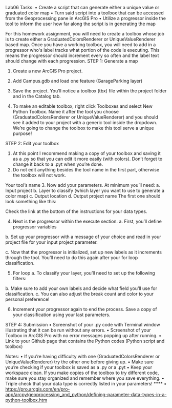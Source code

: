 Lab06 Tasks: 
• Create a script that can generate either a unique value or graduated color map 
• Turn said script into a toolbox that can be accessed from the Geoprocessing pane in ArcGIS Pro 
• Utilize a progressor inside the tool to inform the user how far along the script is in generating the map 

For this homework assignment, you will need to create a toolbox whose job is to create either a GraduatedColorsRenderer or UniqueValueRenderer based map. Once you have a working toolbox, you will need to add in a progressor who's label tracks what portion of the code is executing. This means the progressor should increment every so often and the label text should change with each progression. 
STEP 1: Generate a map 
1. Create a new ArcGIS Pro project. 
2. Add Campus.gdb and load one feature (GarageParking layer) 
3. Save the project. You’ll notice a toolbox (tbx) file within the project folder and in the Catalog tab. 
 
4. To make an editable toolbox, right click Toolboxes and select New Python Toolbox. Name it after the tool you choose (GraduatedColorsRenderer or UniqueValueRenderer) and you should see it added to your project with a generic tool inside the dropdown. We’re going to change the toolbox to make this tool serve a unique purpose! 
  

STEP 2: Edit your toolbox 
1. At this point I recommend making a copy of your toolbox and saving it as a .py so that you can edit it more easily (with colors). Don’t forget to change it back to a .pyt when you’re done. 
2. Do not edit anything besides the tool name in the first part, otherwise the toolbox will not work. 
 




Your tool’s name
3. Now add your parameters. At minimum you’ll need: a. Input project 
b. Layer to classify (which layer you want to use to generate a color map) 
c. Output location 
d. Output project name 
The first one should look something like this: 
 
Check the link at the bottom of the instructions for your data types. 

4. Next is the progressor within the execute section. a. First, you’ll define progressor variables 
 
b. Set up your progressor with a message of your choice and read in your project file for your input project parameter. 
 
c. Now that the progressor is initialized, set up new labels as it increments through the tool. You’ll need to do this again after your for loop classification. 
 

5. For loop 
a. To classify your layer, you’ll need to set up the following filters: 
 
b. Make sure to add your own labels and decide what field you’ll use for classification. 
c. You can also adjust the break count and color to your personal preference! 

6. Increment your progressor again to end the process. Save a copy of your classification using your last parameters. 
 
STEP 4: Submission 
• Screenshot of your .py code with Terminal window illustrating that it can be run without any errors. 
• Screenshot of your Toolbox in ArcGIS Pro with no error messages popping up after running. 
• Link to your Github page that contains the Python codes (Python script and toolbox) 

Notes: 
• If you’re having difficulty with one (GraduatedColorsRenderer or UniqueValueRenderer) try the other one before giving up. 
• Make sure you’re checking if your toolbox is saved as a .py or a .pyt 
• Keep your workspace clean. If you make copies of the toolbox to try different code, make sure you stay organized and remember where you save everything. 
• Triple check that your data type is correctly listed in your parameters! **** 
• https://pro.arcgis.com/en/pro-app/arcpy/geoprocessing_and_python/defining-parameter-data-types-in-a-python-toolbox.htm 

